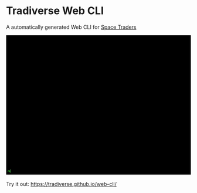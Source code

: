 # Tradiverse Web CLI

A automatically generated Web CLI for [Space Traders](https://spacetraders.io/)

<img src="web-cli-demo.gif">

Try it out: https://tradiverse.github.io/web-cli/